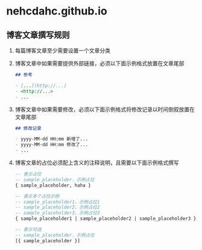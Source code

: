 # nehcdahc.github.io

## 博客文章撰写规则

1. 每篇博客文章至少需要设置一个文章分类
1. 博客文章中如果需要提供外部链接，必须以下面示例格式放置在文章尾部

   ```markdown
   ## 参考

   - [...](http://...)
   - <http://...>
   - ...
   ```

1. 博客文章中如果需要修改，必须以下面示例格式将修改记录以时间倒叙放置在文章尾部

   ```markdown
   ## 修改记录

   - yyyy-MM-dd HH:mm 新增了...
   - yyyy-MM-dd HH:mm 修改了...
   - ...
   ```

1. 博客文章的占位必须配上含义的注释说明，且需要以下面示例格式撰写

   ```sql
   -- 表示占位
   -- sample_placeholder，示例占位
   { sample_placeholder, haha }

   -- 表示多个占位示例
   -- sample_placeholder1，示例占位1
   -- sample_placeholder2，示例占位2
   -- sample_placeholder3，示例占位3
   { sample_placeholder1 | sample_placeholder2 | sample_placeholder3 }

   -- 表示可选
   -- sample_placeholder，示例占位
   [{ sample_placeholder }]
   ```

<!--
1. 博客文章手动 POST 到博客园上，新闻手动 POST 到推特、新浪微博、博客园。
-->
